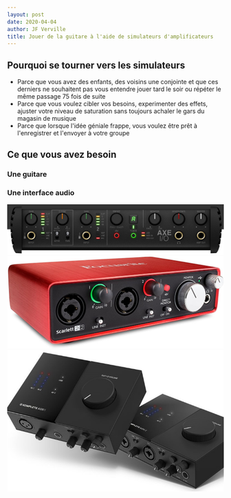 ```yaml
---
layout: post
date: 2020-04-04
author: JF Verville
title: Jouer de la guitare à l'aide de simulateurs d'amplificateurs
---
```


## Pourquoi se tourner vers les simulateurs
- Parce que vous avez des enfants, des voisins une conjointe et que ces derniers ne souhaitent pas vous entendre jouer tard le soir ou répéter le même passage 75 fois de suite
- Parce que vous voulez cibler vos besoins, experimenter des effets, ajuster votre niveau de saturation sans toujours achaler le gars du magasin de musique
- Parce que lorsque l'idée géniale frappe, vous voulez être prêt à l'enregistrer et l'envoyer à votre groupe

## Ce que vous avez besoin
### Une guitare

### Une interface audio
<div class="container">
  <div class="row">
    <div class="col-sm align-bottom">
      <img src="/assets/images/axe-io.jpg" alt="Axe IO" />
      <img src="/assets/images/focusrite.jpg" alt="focusrite" />
      <img src="/assets/images/komplete.jpg" alt="komplete" />
    </div>
  </div>
</div>



